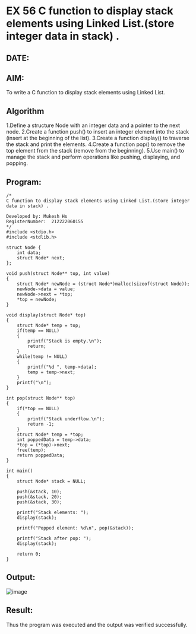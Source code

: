 # EX 56 C function to display stack elements using Linked List.(store integer data in stack) .
## DATE:
## AIM:
To write a C function to display stack elements using Linked List.

## Algorithm
1.Define a structure Node with an integer data and a pointer to the next node.
2.Create a function push() to insert an integer element into the stack (insert at the beginning of the list).
3.Create a function display() to traverse the stack and print the elements.
4.Create a function pop() to remove the top element from the stack (remove from the beginning).
5.Use main() to manage the stack and perform operations like pushing, displaying, and popping. 

## Program:
```
/*
C function to display stack elements using Linked List.(store integer data in stack) .

Developed by: Mukesh Hs
RegisterNumber:  212222060155
*/
#include <stdio.h>
#include <stdlib.h>

struct Node {
    int data;
    struct Node* next;
};

void push(struct Node** top, int value)
{
    struct Node* newNode = (struct Node*)malloc(sizeof(struct Node));
    newNode->data = value;
    newNode->next = *top;
    *top = newNode;
}

void display(struct Node* top)
{
    struct Node* temp = top;
    if(temp == NULL)
    {
        printf("Stack is empty.\n");
        return;
    }
    while(temp != NULL)
    {
        printf("%d ", temp->data);
        temp = temp->next;
    }
    printf("\n");
}

int pop(struct Node** top)
{
    if(*top == NULL)
    {
        printf("Stack underflow.\n");
        return -1;
    }
    struct Node* temp = *top;
    int poppedData = temp->data;
    *top = (*top)->next;
    free(temp);
    return poppedData;
}

int main()
{
    struct Node* stack = NULL;

    push(&stack, 10);
    push(&stack, 20);
    push(&stack, 30);
    
    printf("Stack elements: ");
    display(stack);

    printf("Popped element: %d\n", pop(&stack));
    
    printf("Stack after pop: ");
    display(stack);

    return 0;
}
```

## Output:
![image](https://github.com/user-attachments/assets/4b5551b2-a3bd-4130-b87e-2a627d0d3263)


## Result:
Thus the program was executed and the output was verified successfully.
